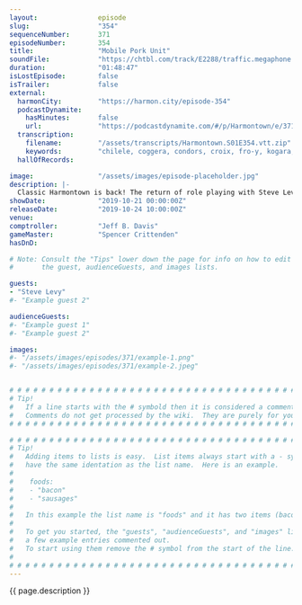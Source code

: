 ```yaml
---
layout:               episode
slug:                 "354"
sequenceNumber:       371
episodeNumber:        354
title:                "Mobile Pork Unit"
soundFile:            "https://chtbl.com/track/E2288/traffic.megaphone.fm/STA2565186341.mp3?updated=1596573390"
duration:             "01:48:47"
isLostEpisode:        false
isTrailer:            false
external:
  harmonCity:         "https://harmon.city/episode-354"
  podcastDynamite:
    hasMinutes:       false
    url:              "https://podcastdynamite.com/#/p/Harmontown/e/371/354"
  transcription:
    filename:         "/assets/transcripts/Harmontown.S01E354.vtt.zip"
    keywords:         "chilele, coggera, condors, croix, fro-y, kogara, ocarina, oink, seedling, hogs, kagura, bathhouse, wick, lacroix, sprite, pigs, fifteen, dreadlocks, hog, floorboards, incestuous, tambourine, grenades, grenade, instruments"
  hallOfRecords:      

image:                "/assets/images/episode-placeholder.jpg"
description: |-
  Classic Harmontown is back! The return of role playing with Steve Levy, the iHarmon and all the potatoes you could ever want.
showDate:             "2019-10-21 00:00:00Z"
releaseDate:          "2019-10-24 10:00:00Z"
venue:                
comptroller:          "Jeff B. Davis"
gameMaster:           "Spencer Crittenden"
hasDnD:               

# Note: Consult the "Tips" lower down the page for info on how to edit
#       the guest, audienceGuests, and images lists.

guests:
- "Steve Levy"
#- "Example guest 2"

audienceGuests:
#- "Example guest 1"
#- "Example guest 2"

images:
#- "/assets/images/episodes/371/example-1.png"
#- "/assets/images/episodes/371/example-2.jpeg"


# # # # # # # # # # # # # # # # # # # # # # # # # # # # # # # # # # # # # # # # # # # # #
# Tip!
#   If a line starts with the # symbold then it is considered a comment.
#   Comments do not get processed by the wiki.  They are purely for your information.
# # # # # # # # # # # # # # # # # # # # # # # # # # # # # # # # # # # # # # # # # # # # #

# # # # # # # # # # # # # # # # # # # # # # # # # # # # # # # # # # # # # # # # # # # # #
# Tip!
#   Adding items to lists is easy.  List items always start with a - symbol and have
#   have the same identation as the list name.  Here is an example.
#
#    foods:
#    - "bacon"
#    - "sausages"
#
#   In this example the list name is "foods" and it has two items (bacon, and sausages).
#
#   To get you started, the "guests", "audienceGuests", and "images" lists below have
#   a few example entries commented out.
#   To start using them remove the # symbol from the start of the line.
#
# # # # # # # # # # # # # # # # # # # # # # # # # # # # # # # # # # # # # # # # # # # # #
---
```


<!-- The episode description will be rendered here -->
{{ page.description }}

<!-- Add your content BELOW here -->
<!-- vvvvvvvvvvvvvvvvvvvvvvvvvvv -->




<!-- ^^^^^^^^^^^^^^^^^^^^^^^^^^^ -->
<!-- Add your content ABOVE here -->

<!-- The episode gallery will be rendered here -->